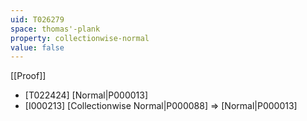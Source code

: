 ```yaml
---
uid: T026279
space: thomas'-plank
property: collectionwise-normal
value: false
---
```

[[Proof]]

* [T022424] [Normal|P000013]
* [I000213] [Collectionwise Normal|P000088] => [Normal|P000013]

